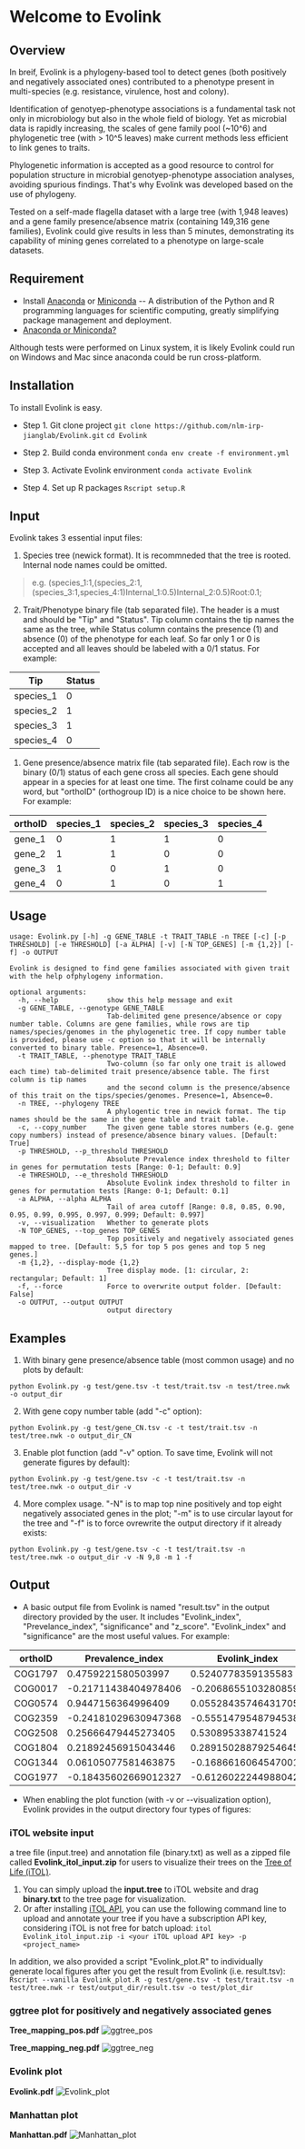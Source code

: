 # Welcome to Evolink

## Overview
In breif, Evolink is a phylogeny-based tool to detect genes (both positively and negatively associated ones) contributed to a phenotype present in multi-species (e.g. resistance, virulence, host and colony).

Identification of genotyep-phenotype associations is a fundamental task not only in microbiology but also in the whole field of biology. Yet as microbial data is rapidly increasing, the scales of gene family pool (~10^6) and phylogenetic tree (with > 10^5 leaves) make current methods less efficient to link genes to traits. 

Phylogenetic information is accepted as a good resource to control for population structure in microbial genotyep-phenotype association analyses, avoiding spurious findings. That's why Evolink was developed based on the use of phylogeny.

Tested on a self-made flagella dataset with a large tree (with 1,948 leaves) and a gene family presence/absence matrix (containing 149,316 gene families), Evolink could give results in less than 5 minutes, demonstrating its capability of mining genes correlated to a phenotype on large-scale datasets.

## Requirement
- Install [Anaconda](https://www.anaconda.com/products/distribution) or [Miniconda](https://docs.conda.io/en/latest/miniconda.html) -- A distribution of the Python and R programming languages for scientific computing, greatly simplifying package management and deployment.
- [Anaconda or Miniconda?](https://docs.conda.io/projects/conda/en/latest/user-guide/install/download.html#anaconda-or-miniconda)

Although tests were performed on Linux system, it is likely Evolink could run on Windows and Mac since anaconda could be run cross-platform.

## Installation
To install Evolink is easy.
- Step 1. Git clone project
`git clone https://github.com/nlm-irp-jianglab/Evolink.git`
`cd Evolink`

- Step 2. Build conda environment
`conda env create -f environment.yml`

- Step 3. Activate Evolink environment
`conda activate Evolink`

- Step 4. Set up R packages
`Rscript setup.R`

## Input
Evolink takes 3 essential input files:
1. Species tree (newick format). It is recommneded that the tree is rooted. Internal node names could be omitted.
> e.g. (species_1:1,(species_2:1,(species_3:1,species_4:1)Internal_1:0.5)Internal_2:0.5)Root:0.1;

2. Trait/Phenotype binary file (tab separated file). The header is a must and should be "Tip" and "Status". Tip column contains the tip names the same as the tree, while Status column contains the presence (1) and absence (0) of the phenotype for each leaf. So far only 1 or 0 is accepted and all leaves should be labeled with a 0/1 status. For example:  

| Tip       | Status |
|-----------|--------|
| species_1 | 0      |
| species_2 | 1      |
| species_3 | 1      |
| species_4 | 0      |

1. Gene presence/absence matrix file (tab separated file). Each row is the binary (0/1) status of each gene cross all species. Each gene should appear in a species for at least one time. The first colname could be any word, but "orthoID" (orthogroup ID) is a nice choice to be shown here. For example:  

| orthoID | species_1 | species_2 | species_3 | species_4 |
|---------|-----------|-----------|-----------|-----------|
| gene_1  | 0         | 1         | 1         | 0         |
| gene_2  | 1         | 1         | 0         | 0         |
| gene_3  | 1         | 0         | 1         | 0         |
| gene_4  | 0         | 1         | 0         | 1         |

## Usage
```
usage: Evolink.py [-h] -g GENE_TABLE -t TRAIT_TABLE -n TREE [-c] [-p THRESHOLD] [-e THRESHOLD] [-a ALPHA] [-v] [-N TOP_GENES] [-m {1,2}] [-f] -o OUTPUT

Evolink is designed to find gene families associated with given trait with the help ofphylogeny information.

optional arguments:
  -h, --help            show this help message and exit
  -g GENE_TABLE, --genotype GENE_TABLE
                        Tab-delimited gene presence/absence or copy number table. Columns are gene families, while rows are tip names/species/genomes in the phylogenetic tree. If copy number table is provided, please use -c option so that it will be internally converted to binary table. Presence=1, Absence=0.
  -t TRAIT_TABLE, --phenotype TRAIT_TABLE
                        Two-column (so far only one trait is allowed each time) tab-delimited trait presence/absence table. The first column is tip names
                        and the second column is the presence/absence of this trait on the tips/species/genomes. Presence=1, Absence=0.
  -n TREE, --phylogeny TREE
                        A phylogentic tree in newick format. The tip names should be the same in the gene table and trait table.
  -c, --copy_number     The given gene table stores numbers (e.g. gene copy numbers) instead of presence/absence binary values. [Default: True]
  -p THRESHOLD, --p_threshold THRESHOLD
                        Absolute Prevalence index threshold to filter in genes for permutation tests [Range: 0-1; Default: 0.9]
  -e THRESHOLD, --e_threshold THRESHOLD
                        Absolute Evolink index threshold to filter in genes for permutation tests [Range: 0-1; Default: 0.1]
  -a ALPHA, --alpha ALPHA
                        Tail of area cutoff [Range: 0.8, 0.85, 0.90, 0.95, 0.99, 0.995, 0.997, 0.999; Default: 0.997]
  -v, --visualization   Whether to generate plots
  -N TOP_GENES, --top_genes TOP_GENES
                        Top positively and negatively associated genes mapped to tree. [Default: 5,5 for top 5 pos genes and top 5 neg genes.]
  -m {1,2}, --display-mode {1,2}
                        Tree display mode. [1: circular, 2: rectangular; Default: 1]
  -f, --force           Force to overwrite output folder. [Default: False]
  -o OUTPUT, --output OUTPUT
                        output directory
```

## Examples
1. With binary gene presence/absence table (most common usage) and no plots by default:
```
python Evolink.py -g test/gene.tsv -t test/trait.tsv -n test/tree.nwk -o output_dir
```

2. With gene copy number table (add "-c" option):
```
python Evolink.py -g test/gene_CN.tsv -c -t test/trait.tsv -n test/tree.nwk -o output_dir_CN
```

3. Enable plot function (add "-v" option. To save time, Evolink will not generate figures by default):
```
python Evolink.py -g test/gene.tsv -c -t test/trait.tsv -n test/tree.nwk -o output_dir -v
```

4. More complex usage. "-N" is to map top nine positively and top eight negatively associated genes in the plot; "-m" is to use circular layout for the tree and "-f" is to force ovrewrite the output directory if it already exists:
```
python Evolink.py -g test/gene.tsv -c -t test/trait.tsv -n test/tree.nwk -o output_dir -v -N 9,8 -m 1 -f
```

## Output
- A basic output file from Evolink is named "result.tsv" in the output directory provided by the user. It includes "Evolink_index", "Prevelance_index", "significance" and "z_score".  "Evolink_index" and "significance" are the most useful values. For example:  

| orthoID | Prevalence_index     | Evolink_index        | significance | z_score             |
|---------|----------------------|----------------------|--------------|---------------------|
| COG1797 | 0.4759221580503997   | 0.5240778359135583   | sig          | 3.0518889144100863  |
| COG0017 | -0.21711438404978406 | -0.2068655103280859  | NA           | -1.2046503677140863 |
| COG0574 | 0.9447156364996409   | 0.05528435746431705  | NA           | 0.32194018926887563 |
| COG2359 | -0.24181029630947368 | -0.5551479548794538  | sig          | -3.232821106431004  |
| COG2508 | 0.25666479445273405  | 0.530895338741524    | sig          | 3.091589622737808   |
| COG1804 | 0.21892456915043446  | 0.28915028879254645  | NA           | 1.6838234714241953  |
| COG1344 | 0.06105077581463875  | -0.16866160645470016 | NA           | -0.9821756459675905 |
| COG1977 | -0.18435602669012327 | -0.6126022244988042  | sig          | -3.567397454677384  |

- When enabling the plot function (with -v or --visualization option), Evolink provides in the output directory four types of figures:
### iTOL website input
a tree file (input.tree) and annotation file (binary.txt) as well as a zipped file called **Evolink_itol_input.zip** for users to visualize their trees on the [Tree of Life (iTOL)](https://itol.embl.de/).

1. You can simply upload the **input.tree** to iTOL website and drag **binary.txt** to the tree page for visualization.
2. Or after installing [iTOL API](https://github.com/iBiology/iTOL), you can use the following command line to upload and annotate your tree if you have a subscription API key, considering iTOL is not free for batch upload:
`itol Evolink_itol_input.zip -i <your iTOL upload API key> -p <project_name>`

In addition, we also provided a script "Evolink_plot.R" to individually generate local figures after you get the result from Evolink (i.e. result.tsv):
`Rscript --vanilla Evolink_plot.R -g test/gene.tsv -t test/trait.tsv -n test/tree.nwk -r test/output_dir/result.tsv -o test/plot_dir`

### ggtree plot for positively and negatively associated genes
**Tree_mapping_pos.pdf**
![ggtree_pos](../img/ggtree_pos.jpg)

**Tree_mapping_neg.pdf**
![ggtree_neg](../img/ggtree_neg.jpg)

### Evolink plot
**Evolink.pdf**
![Evolink_plot](../img/Evolink_plot.jpg)

### Manhattan plot
**Manhattan.pdf**
![Manhattan_plot](../img/Manhattan_plot.jpg)
